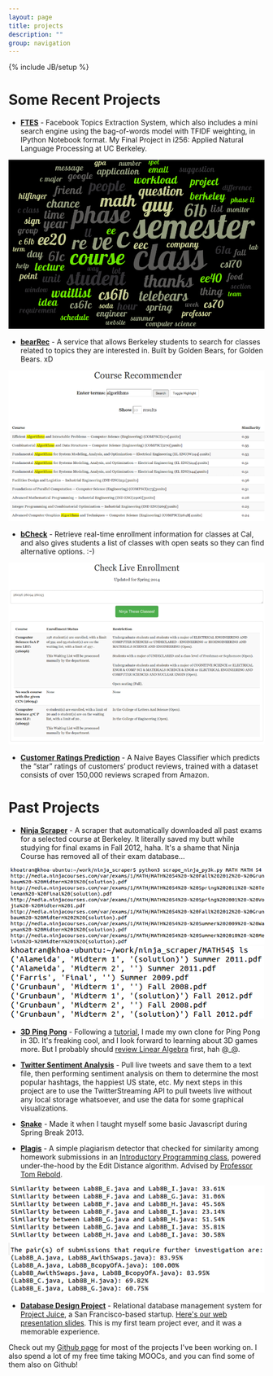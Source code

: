 ```yaml
---
layout: page
title: projects
description: ""
group: navigation
---
```

{% include JB/setup %}

Some Recent Projects
====================

* [**FTES**](http://nbviewer.ipython.org/gist/kqdtran/d380a9b88b3affa7cfeb) - Facebook Topics Extraction System, which also includes a mini search engine using the bag-of-words model with TFIDF weighting, in IPython Notebook format. My Final Project in i256: Applied Natural Language Processing at UC Berkeley.      

<div class="media">
    <div class="media-left"><img src="/assets/projects/cloud_large_1.png" title="Word Cloud Topics Extraction"></div>   
</div>

* [**bearRec**](https://bearrec.herokuapp.com/) - A service that allows Berkeley students to search for classes related to topics they are interested in. Built by Golden Bears, for Golden Bears. xD    

<div class="media">
    <div class="media-left"><img src="/assets/projects/bearRec.png" title="Bear Recommender"></div>   
</div>

* [**bCheck**](https://bcheck.hp.af.cm/) - Retrieve real-time enrollment information for classes at Cal, and also gives students a list of classes with open seats so they can find alternative options. :-)   

<div class="media">
    <div class="media-left"><img src="/assets/projects/bCheck.png" title="bCheck"></div>   
</div> 

* [**Customer Ratings Prediction**](https://rating-pred.herokuapp.com/) - A Naive Bayes Classifier which predicts the “star” ratings of customers’ product reviews, trained with a dataset consists of over 150,000 reviews scraped from Amazon.    

Past Projects
=============
* [**Ninja Scraper**](https://github.com/kqdtran/ninjascraper) - A scraper that automatically downloaded all past exams for a selected course at Berkeley. It literally saved my butt while studying for final exams in Fall 2012, haha. It's a shame that Ninja Course has removed all of their exam database...

<div class="media">
    <div class="media-left"><img src="/assets/projects/ninja.png" title="Ninja Scraper's Execution"></div>   
    <div class="media-left"><img src="/assets/projects/ninja2.png" title="Ninja Scraper's Result"></div>
</div>

* [**3D Ping Pong**](./games/pong.html) - Following a [tutorial](http://buildnewgames.com/webgl-threejs/), I made my own clone for Ping Pong in 3D. It's freaking cool, and I look forward to learning about 3D games more. But I probably should [review Linear Algebra](https://github.com/kqdtran/matrix) first, hah @_@. 

* [**Twitter Sentiment Analysis**](https://github.com/kqdtran/twitter_sentiment_analysis) - Pull live tweets and save them to a text file, then performing sentiment analysis on them to determine the most popular hashtags, the happiest US state, etc. My next steps in this project are to use the TwitterStreaming API to pull tweets live without any local storage whatsoever, and use the data for some graphical visualizations.     

* [**Snake**](./games/snake.html) - Made it when I taught myself some basic Javascript during Spring Break 2013. 

* [**Plagis**](https://github.com/kqdtran/plagis) - A simple plagiarism detector that checked for similarity among homework submissions in an [Introductory Programming class](http://tomrebold.com/csis10a/index.htm), powered under-the-hood by the Edit Distance algorithm. Advised by [Professor Tom Rebold](http://tomrebold.com).

<div class="media">
    <div class="media-left"><img src="/assets/projects/plagiarism.png" title="Plagiarism Detector in Action"></div>   
</div>

* [**Database Design Project**](http://www.ieor.berkeley.edu/~ieor115/labs/DP-sp2013/6.pdf) - Relational database management system for [Project Juice](http://www.projectjuice.com/), a San Francisco-based startup. [Here's our web presentation slides](./course/ieor115/slide.html). This is my first team project ever, and it was a memorable experience.

Check out my [Github page](https://github.com/kqdtran) for most of the projects I've been working on. I also spend a lot of my free time taking MOOCs, and you can find some of them also on Github!    